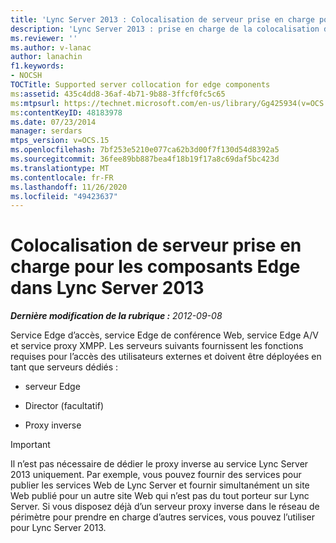 ```yaml
---
title: 'Lync Server 2013 : Colocalisation de serveur prise en charge pour les composants Edge'
description: 'Lync Server 2013 : prise en charge de la colocalisation du serveur pour les composants Edge.'
ms.reviewer: ''
ms.author: v-lanac
author: lanachin
f1.keywords:
- NOCSH
TOCTitle: Supported server collocation for edge components
ms:assetid: 435c4dd8-36af-4b71-9b88-3ffcf0fc5c65
ms:mtpsurl: https://technet.microsoft.com/en-us/library/Gg425934(v=OCS.15)
ms:contentKeyID: 48183978
ms.date: 07/23/2014
manager: serdars
mtps_version: v=OCS.15
ms.openlocfilehash: 7bf253e5210e077ca62b3d00f7f130d54d8392a5
ms.sourcegitcommit: 36fee89bb887bea4f18b19f17a8c69daf5bc423d
ms.translationtype: MT
ms.contentlocale: fr-FR
ms.lasthandoff: 11/26/2020
ms.locfileid: "49423637"
---
```

# <a name="supported-server-collocation-for-edge-components-in-lync-server-2013"></a>Colocalisation de serveur prise en charge pour les composants Edge dans Lync Server 2013

<div data-xmlns="http://www.w3.org/1999/xhtml">

<div class="topic" data-xmlns="http://www.w3.org/1999/xhtml" data-msxsl="urn:schemas-microsoft-com:xslt" data-cs="https://msdn.microsoft.com/">

<div data-asp="https://msdn2.microsoft.com/asp">



</div>

<div id="mainSection">

<div id="mainBody">

<span> </span>

_**Dernière modification de la rubrique :** 2012-09-08_

Service Edge d’accès, service Edge de conférence Web, service Edge A/V et service proxy XMPP. Les serveurs suivants fournissent les fonctions requises pour l’accès des utilisateurs externes et doivent être déployées en tant que serveurs dédiés :

  - serveur Edge

  - Director (facultatif)

  - Proxy inverse

<div>


> [!IMPORTANT]  
> Il n’est pas nécessaire de dédier le proxy inverse au service Lync Server 2013 uniquement. Par exemple, vous pouvez fournir des services pour publier les services Web de Lync Server et fournir simultanément un site Web publié pour un autre site Web qui n’est pas du tout porteur sur Lync Server. Si vous disposez déjà d’un serveur proxy inverse dans le réseau de périmètre pour prendre en charge d’autres services, vous pouvez l’utiliser pour Lync Server 2013.



</div>

</div>

<span> </span>

</div>

</div>

</div>

